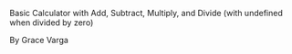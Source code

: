 Basic Calculator with Add, Subtract, Multiply, and Divide (with undefined when divided by zero)

By Grace Varga
